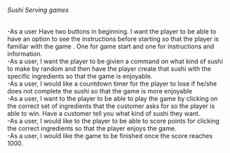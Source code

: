 ###### Sushi Serving games
-As a user Have two buttons in beginning. I want the player to be able to have an option to see the instructions before  starting so that the player is familiar with the game . One for game start and one for instructions and information.  
-As a user, I want the player to be givien a command on what kind of sushi to make by random and then have the player create that sushi with the specific ingredients so that the game is enjoyable.  
-As a user, I would like a countdown timer for the player to lose if he/she does not complete the sushi so that the game is more enjoyable  
-As a user, I want to the player to be able to play the game by clicking on the correct set of ingredients that the customer asks for so the player is able to win. Have a customer tell you what kind of sushi they want.  
-As a user, I would like to the player to be able to score points for clicking the correct ingredients so that the player enjoys the game.  
-As a user, I would like the game to be finished once the score reaches 1000.  
